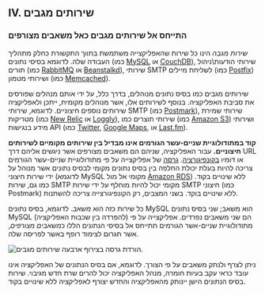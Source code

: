 ## IV. שירותים מגבים
### התייחס אל שירותים מגבים כאל משאבים מצורפים

*שירות מגבה* הינו כל שירות שהאפליקצייה משתמשת בתווך התקשורת כחלק מתהליך העבודה שלה.
לדוגמא בסיסי נתונים (כמו [MySQL](http://dev.mysql.com/) או [CouchDB](http://couchdb.apache.org/)), שירותי הודעות\ניהול תורים (כמו [RabbitMQ](http://www.rabbitmq.com/) או [Beanstalkd](https://beanstalkd.github.io)), שירותי SMTP לשליחת מיילים (כמו [Postfix](http://www.postfix.org/)) ושירותי מטמון (כמו [Memcached](http://memcached.org/)).

שירותים מגבים כמו בסיס נתונים מנוהלים, בדרך כלל, על ידי אותם מנהלים שפורסים את סביבת האפליקציה. בנוסף לשירותים אלו, אשר מנוהלים מקומית, ייתכן ולאפליקציה שירותים נוספים חיצוניים.
לדוגמא, שירותי SMTP (כמו [Postmark](http://postmarkapp.com/)), שירותי שמירת מטריקות (כמו [New Relic](http://newrelic.com/) או [Loggly](http://www.loggly.com/)), שירותי תוצרים כמו (כמו [Amazon S3](http://aws.amazon.com/s3/)) ושירותי מידע בנגישות API (כמו [Twitter](http://dev.twitter.com/), [Google Maps](https://developers.google.com/maps/), או [Last.fm](http://www.last.fm/api)).

**קוד במתודולוגיית שניים-עשר הגורמים אינו מבדיל בין שירותים מקומיים לשירותים חיצוניים.**
עבור האפליקציה, שניהם הם משאבים מצורפים אשר ניגשים אליהם דרך URL או דומיו [בקונפיגורציה](./config). [גרסה](./codebase) של אפליקצייה על פי מתודולוגיית שניים-עשר הגורמים צריכה להיות בעלת יכולת החלפה בין בסיס נתונים מקומי לבסיס נתונים אשר מנוהל על ידי שירות חיצוני (לדוגמא MySQL מקומי אל מול [Amazon RDS](http://aws.amazon.com/rds/)) ללא שינויים בקוד. כמו גם, שירות SMTP מקומי יכול להיות מוחלף על ידי שירות SMTP חיצוני (כמו Postmark) ללא שינויים בוקד. בשני המצבים, רק הקונפיגורצייה צריכה להשתנות.

כל שירות כזה הוא *משאב*. לדוגמא, בסיס נתונים MySQL הוא משאב; שני בסיס נתונים MySQL (להפרדה בין שכבות האפליקציה) הם שני משאבים נפרדים. אפליקצייה על פי מתודולוגיית שניים-אשר הגורמים תתייחס אל בסיסי הנתונים הללו כ*משאבים מצורפים*, אשר תגרום לצימוד רופף באשר לפריסה שלה.

<img src="/images/attached-resources.png" class="full" alt="הורדת גרסה בצירוף ארבעה שירותים מגבים." />

ניתן לצרף ולנתק משאבים על פי הצורך. לדוגמא, אם בסיס הנתונים של האפליקציה אינו עובד כראי עקב בעיות חומרה, מנהל האפליקציה יכול להרים שרת חדש מגיבוי. שירות בסיס הנתונים הישן יינותק מהאפליקציה והחדש יצורף לאפליקציה ללא שינויים בקוד.